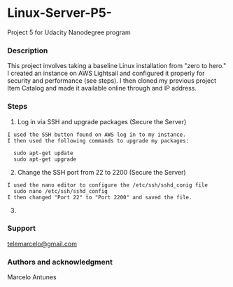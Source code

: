 # Linux-Server-P5-
Project 5 for Udacity Nanodegree program

### Description
This project involves taking a baseline Linux installation from "zero to hero."  I created an instance on AWS Lightsail and configured it properly for security and performance (see steps).  I then cloned my previous project Item Catalog and made it available online through and IP address.

### Steps
1. Log in via SSH and upgrade packages (Secure the Server)
  ```
  I used the SSH button found on AWS log in to my instance.  
  I then used the following commands to upgrade my packages:
  
    sudo apt-get update
    sudo apt-get upgrade
  ```
2. Change the SSH port from 22 to 2200 (Secure the Server)
  ```
  I used the nano editor to configure the /etc/ssh/sshd_conig file
    sudo nano /etc/ssh/sshd_config
  I then changed "Port 22" to "Port 2200" and saved the file.
  ```
  
3.

### Support
telemarcelo@gmail.com

### Authors and acknowledgment
Marcelo Antunes
